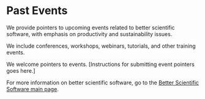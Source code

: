 # Past Events

We provide pointers to upcoming events related to better scientific software, with emphasis on productivity and sustainability issues.  

We include conferences, workshops, webinars, tutorials, and other training events.

We welcome pointers to events.  [Instructions for submitting event pointers goes here.]

For more information on better scientific software, go to the [Better Scientific Software main page](http://betterscientificsoftware.info).
